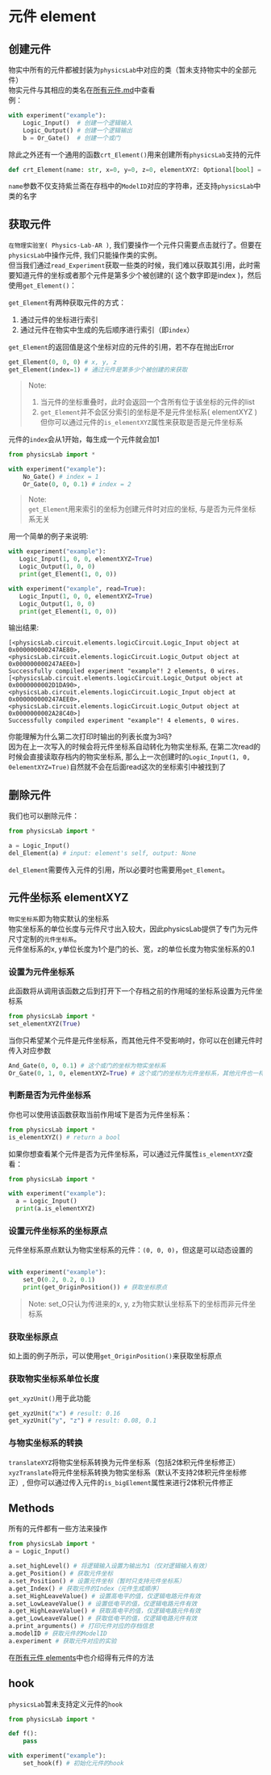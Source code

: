 # 元件 element

## 创建元件
物实中所有的元件都被封装为`physicsLab`中对应的类（暂未支持物实中的全部元件）  
物实元件与其相应的类名在[所有元件.md](elements.md)中查看  
例：
```python
with experiment("example"):
    Logic_Input()  # 创建一个逻辑输入
    Logic_Output() # 创建一个逻辑输出
    b = Or_Gate()  # 创建一个或门
```

除此之外还有一个通用的函数`crt_Element()`用来创建所有`physicsLab`支持的元件
```python
def crt_Element(name: str, x=0, y=0, z=0, elementXYZ: Optional[bool] = None) -> CircuitBase
```
`name`参数不仅支持紫兰斋在存档中的`ModelID`对应的字符串，还支持`physicsLab`中类的名字  


## 获取元件
`在物理实验室( Physics-Lab-AR )`, 我们要操作一个元件只需要点击就行了。但要在`physicsLab`中操作元件, 我们只能操作类的实例。  
但当我们通过`read_Experiment`获取一些类的时候，我们难以获取其引用，此时需要知道元件的坐标或者那个元件是第多少个被创建的( 这个数字即是index )，然后使用`get_Element()`：  

`get_Element`有两种获取元件的方式：  
1.  通过元件的坐标进行索引
2.  通过元件在物实中生成的先后顺序进行索引（即`index`）  

`get_Element`的返回值是这个坐标对应的元件的引用，若不存在抛出Error  
```python
get_Element(0, 0, 0) # x, y, z
get_Element(index=1) # 通过元件是第多少个被创建的来获取
```

> Note:   
> 1.  当元件的坐标重叠时，此时会返回一个含所有位于该坐标的元件的list  
> 2.  `get_Element`并不会区分索引的坐标是不是元件坐标系( elementXYZ )  
>     但你可以通过元件的`is_elementXYZ`属性来获取是否是元件坐标系

元件的`index`会从1开始，每生成一个元件就会加1
```Python
from physicsLab import *

with experiment("example"):
    No_Gate() # index = 1
    Or_Gate(0, 0, 0.1) # index = 2
``` 

> Note:   
> `get_Element`用来索引的坐标为创建元件时对应的坐标, 与是否为元件坐标系无关

用一个简单的例子来说明:
```Python
with experiment("example"):
   Logic_Input(1, 0, 0, elementXYZ=True)
   Logic_Output(1, 0, 0)
   print(get_Element(1, 0, 0))

with experiment("example", read=True):
   Logic_Input(1, 0, 0, elementXYZ=True)
   Logic_Output(1, 0, 0)
   print(get_Element(1, 0, 0))
```
输出结果:
```
[<physicsLab.circuit.elements.logicCircuit.Logic_Input object at 0x000000000247AE80>, <physicsLab.circuit.elements.logicCircuit.Logic_Output object at 0x000000000247AEE0>]
Successfully compiled experiment "example"! 2 elements, 0 wires.
[<physicsLab.circuit.elements.logicCircuit.Logic_Output object at 0x0000000002D1DA90>, <physicsLab.circuit.elements.logicCircuit.Logic_Input object at 0x000000000247AEE0>, <physicsLab.circuit.elements.logicCircuit.Logic_Output object at 0x0000000002A28C40>]
Successfully compiled experiment "example"! 4 elements, 0 wires.
```

你能理解为什么第二次打印时输出的列表长度为3吗?  
因为在上一次写入的时候会将元件坐标系自动转化为物实坐标系, 在第二次read的时候会直接读取存档内的物实坐标系, 那么上一次创建时的`Logic_Input(1, 0, 0elementXYZ=True)`自然就不会在后面read这次的坐标索引中被找到了

## 删除元件
我们也可以删除元件：
```python
from physicsLab import *

a = Logic_Input()
del_Element(a) # input: element's self, output: None
```
`del_Element`需要传入元件的引用，所以必要时也需要用`get_Element`。

## 元件坐标系 elementXYZ
`物实坐标系`即为物实默认的坐标系  
物实坐标系的单位长度与元件尺寸出入较大，因此physicsLab提供了专门为元件尺寸定制的`元件坐标系`。  
元件坐标系的x, y单位长度为1个是门的长、宽，z的单位长度为物实坐标系的0.1  
### 设置为元件坐标系
此函数将从调用该函数之后到打开下一个存档之前的作用域的坐标系设置为元件坐标系
```Python
from physicsLab import *
set_elementXYZ(True)
```
当你只希望某个元件是元件坐标系，而其他元件不受影响时，你可以在创建元件时传入对应参数
```Python
And_Gate(0, 0, 0.1) # 这个或门的坐标为物实坐标系
Or_Gate(0, 1, 0, elementXYZ=True) # 这个或门的坐标为元件坐标系，其他元件也一样
```
### 判断是否为元件坐标系
你也可以使用该函数获取当前作用域下是否为元件坐标系：
```python
from physicsLab import *
is_elementXYZ() # return a bool
```
如果你想查看某个元件是否为元件坐标系，可以通过元件属性`is_elementXYZ`查看：
```Python
from physicsLab import *

with experiment("example"):
  a = Logic_Input()
  print(a.is_elementXYZ)
```

### 设置元件坐标系的坐标原点
元件坐标系原点默认为物实坐标系的元件：`(0, 0, 0)`，但这是可以动态设置的
```Python

with experiment("example"):
    set_O(0.2, 0.2, 0.1)
    print(get_OriginPosition()) # 获取坐标原点
```
> Note: set_O只认为传进来的x, y, z为物实默认坐标系下的坐标而非元件坐标系

### 获取坐标原点
如上面的例子所示，可以使用`get_OriginPosition()`来获取坐标原点

### 获取物实坐标系单位长度
`get_xyzUnit()`用于此功能
```Python
get_xyzUnit("x") # result: 0.16
get_xyzUnit("y", "z") # result: 0.08, 0.1
```

### 与物实坐标系的转换
`translateXYZ`将物实坐标系转换为元件坐标系（包括2体积元件坐标修正）   
`xyzTranslate`将元件坐标系转换为物实坐标系（默认不支持2体积元件坐标修正）, 但你可以通过传入元件的`is_bigElement`属性来进行2体积元件修正


## Methods
所有的元件都有一些方法来操作
```python
from physicsLab import *
a = Logic_Input()

a.set_highLevel() # 将逻辑输入设置为输出为1（仅对逻辑输入有效）
a.get_Position() # 获取元件坐标
a.set_Position() # 设置元件坐标（暂时只支持元件坐标系）
a.get_Index() # 获取元件的Index（元件生成顺序）
a.set_HighLeaveValue() # 设置高电平的值，仅逻辑电路元件有效
a.set_LowLeaveValue() # 设置低电平的值，仅逻辑电路元件有效
a.get_HighLeaveValue() # 获取高电平的值，仅逻辑电路元件有效
a.get_LowLeaveValue() # 获取低电平的值，仅逻辑电路元件有效
a.print_arguments() # 打印元件对应的存档信息
a.modelID # 获取元件的ModelID
a.experiment # 获取元件对应的实验
```
在[所有元件 elements](elements.md)中也介绍得有元件的方法


## hook
`physicsLab`暂未支持定义元件的`hook`
```Python
from physicsLab import *

def f():
    pass

with experiment("example"):
    set_hook(f) # 初始化元件的hook
```
